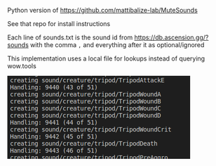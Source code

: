 Python version of https://github.com/mattibalize-lab/MuteSounds

See that repo for install instructions

Each line of sounds.txt is the sound id from https://db.ascension.gg/?sounds with the comma `,` and everything after it as optional/ignored

This implementation uses a local file for lookups instead of querying wow.tools

![example output](output.png)
